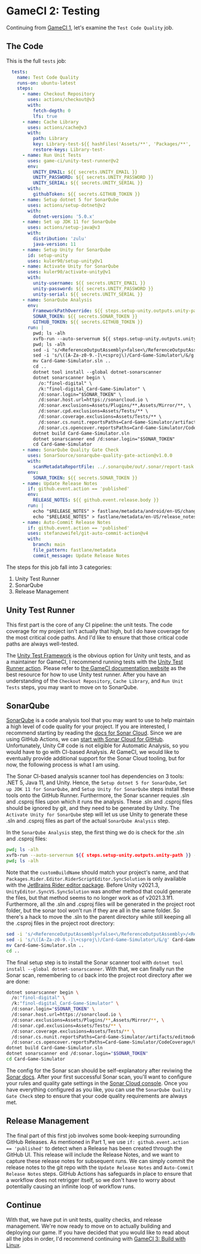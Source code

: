 # GameCI 2: Testing

Continuing from [GameCI 1](gameci-1_intro.html), let's examine the `Test Code Quality` job.

## The Code
This is the full `tests` job:
```yml
  tests:
    name: Test Code Quality
    runs-on: ubuntu-latest
    steps:
      - name: Checkout Repository
        uses: actions/checkout@v3
        with:
          fetch-depth: 0
          lfs: true
      - name: Cache Library
        uses: actions/cache@v3
        with:
          path: Library
          key: Library-test-${{ hashFiles('Assets/**', 'Packages/**', 'ProjectSettings/**') }}
          restore-keys: Library-test-
      - name: Run Unit Tests
        uses: game-ci/unity-test-runner@v2
        env:
          UNITY_EMAIL: ${{ secrets.UNITY_EMAIL }}
          UNITY_PASSWORD: ${{ secrets.UNITY_PASSWORD }}
          UNITY_SERIAL: ${{ secrets.UNITY_SERIAL }}
        with:
          githubToken: ${{ secrets.GITHUB_TOKEN }}
      - name: Setup dotnet 5 for SonarQube
        uses: actions/setup-dotnet@v2
        with:
          dotnet-version: '5.0.x'
      - name: Set up JDK 11 for SonarQube
        uses: actions/setup-java@v3
        with:
          distribution: 'zulu'
          java-version: 11
      - name: Setup Unity for SonarQube
        id: setup-unity
        uses: kuler90/setup-unity@v1
      - name: Activate Unity for SonarQube
        uses: kuler90/activate-unity@v1
        with:
          unity-username: ${{ secrets.UNITY_EMAIL }}
          unity-password: ${{ secrets.UNITY_PASSWORD }}
          unity-serial: ${{ secrets.UNITY_SERIAL }}
      - name: SonarQube Analysis
        env:
          FrameworkPathOverride: ${{ steps.setup-unity.outputs.unity-path }}/../Data/MonoBleedingEdge/
          SONAR_TOKEN: ${{ secrets.SONAR_TOKEN }}
          GITHUB_TOKEN: ${{ secrets.GITHUB_TOKEN }}
        run: |
          pwd; ls -alh
          xvfb-run --auto-servernum ${{ steps.setup-unity.outputs.unity-path }} -batchmode -nographics -quit -logFile "-" -customBuildName Card-Game-Simulator -projectPath . -executeMethod Packages.Rider.Editor.RiderScriptEditor.SyncSolution
          pwd; ls -alh
          sed -i 's/<ReferenceOutputAssembly>false<\/ReferenceOutputAssembly>/<ReferenceOutputAssembly>true<\/ReferenceOutputAssembly>/g' *.csproj
          sed -i 's/\([A-Za-z0-9.-]\+csproj\)/Card-Game-Simulator\/&/g' Card-Game-Simulator.sln
          mv Card-Game-Simulator.sln ..
          cd ..
          dotnet tool install --global dotnet-sonarscanner
          dotnet sonarscanner begin \
            /o:"finol-digital" \
            /k:"finol-digital_Card-Game-Simulator" \
            /d:sonar.login="$SONAR_TOKEN" \
            /d:sonar.host.url=https://sonarcloud.io \
            /d:sonar.exclusions=Assets/Plugins/**,Assets/Mirror/**, \
            /d:sonar.cpd.exclusions=Assets/Tests/** \
            /d:sonar.coverage.exclusions=Assets/Tests/** \
            /d:sonar.cs.nunit.reportsPaths=Card-Game-Simulator/artifacts/editmode-results.xml,Card-Game-Simulator/artifacts/playmode-results.xml \
            /d:sonar.cs.opencover.reportsPaths=Card-Game-Simulator/CodeCoverage/Card-Game-Simulator-opencov/EditMode/TestCoverageResults_0000.xml,Card-Game-Simulator/CodeCoverage/Card-Game-Simulator-opencov/PlayMode/TestCoverageResults_0000.xml
          dotnet build Card-Game-Simulator.sln
          dotnet sonarscanner end /d:sonar.login="$SONAR_TOKEN"
          cd Card-Game-Simulator
      - name: SonarQube Quality Gate Check
        uses: SonarSource/sonarqube-quality-gate-action@v1.0.0
        with:
          scanMetadataReportFile: ../.sonarqube/out/.sonar/report-task.txt
        env:
          SONAR_TOKEN: ${{ secrets.SONAR_TOKEN }}
      - name: Update Release Notes
        if: github.event.action == 'published'
        env:
          RELEASE_NOTES: ${{ github.event.release.body }}
        run: |
          echo "$RELEASE_NOTES" > fastlane/metadata/android/en-US/changelogs/default.txt
          echo "$RELEASE_NOTES" > fastlane/metadata/en-US/release_notes.txt
      - name: Auto-Commit Release Notes
        if: github.event.action == 'published'
        uses: stefanzweifel/git-auto-commit-action@v4
        with:
          branch: main
          file_pattern: fastlane/metadata
          commit_message: Update Release Notes
```

The steps for this job fall into 3 categories:
1. Unity Test Runner
2. SonarQube
3. Release Management

## Unity Test Runner
This first part is the core of any CI pipeline: the unit tests.
The code coverage for my project isn't actually that high, but I do have coverage for the most critical code paths.
And I'd like to ensure that those critical code paths are always well-tested.

The [Unity Test Framework](https://docs.unity3d.com/Packages/com.unity.test-framework@1.1/manual/index.html) is the obvious option for Unity unit tests, and as a maintainer for GameCI, I recommend running tests with the [Unity Test Runner action](https://github.com/marketplace/actions/unity-test-runner).
Please refer to [the GameCI documentation website](https://game.ci/docs) as the best resource for how to use Unity test runner.
After you have an understanding of the `Checkout Repository`, `Cache Library`, and `Run Unit Tests` steps, you may want to move on to SonarQube.

## SonarQube
[SonarQube](https://www.sonarqube.org/) is a code analysis tool that you may want to use to help maintain a high level of code quality for your project.
If you are interested, I recommend starting by reading the [docs for Sonar Cloud](https://docs.sonarcloud.io/).
Since we are using GitHub Actions, we can [start with Sonar Cloud for GitHub](https://docs.sonarcloud.io/getting-started/github/).
Unfortunately, Unity C# code is not eligible for Automatic Analysis, so you would have to go with CI-based Analysis.
At GameCI, we would like to eventually provide additional support for the Sonar Cloud tooling, but for now, the following process is what I am using.

The Sonar CI-based analysis scanner tool has dependencies on 3 tools: .NET 5, Java 11, and Unity.
Hence, the `Setup dotnet 5 for SonarQube`, `Set up JDK 11 for SonarQube`, and `Setup Unity for SonarQube` steps install these tools onto the GitHub Runner.
Furthermore, the Sonar scanner requies .sln and .csproj files upon which it runs the analysis.
These .sln and .csproj files should be ignored by git, and they need to be generated by Unity.
The `Activate Unity for SonarQube` step will let us use Unity to generate these .sln and .csproj files as part of the actual `SonarQube Analysis` step.

In the `SonarQube Analysis` step, the first thing we do is check for the .sln and .csproj files:
```bash
pwd; ls -alh
xvfb-run --auto-servernum ${{ steps.setup-unity.outputs.unity-path }} -batchmode -nographics -quit -logFile "-" -customBuildName Card-Game-Simulator -projectPath . -executeMethod Packages.Rider.Editor.RiderScriptEditor.SyncSolution
pwd; ls -alh
```

Note that the `customBuildName` should match your project's name, and that `Packages.Rider.Editor.RiderScriptEditor.SyncSolution` is only available with the [JetBrains Rider editor package](https://docs.unity3d.com/Packages/com.unity.ide.rider@3.0/manual/index.html).
Before Unity v2021.3, `UnityEditor.SyncVS.SyncSolution` was another method that could generate the files, but that method seems to no longer work as of v2021.3.1f1.
Furthermore, all the .sln and .csproj files will be generated in the project root folder, but the sonar tool won't run if they are all in the same folder.
So there's a hack to move the .sln to the parent directory while still keeping all the .csproj files in the project root directory:
```bash
sed -i 's/<ReferenceOutputAssembly>false<\/ReferenceOutputAssembly>/<ReferenceOutputAssembly>true<\/ReferenceOutputAssembly>/g' *.csproj
sed -i 's/\([A-Za-z0-9.-]\+csproj\)/Card-Game-Simulator\/&/g' Card-Game-Simulator.sln
mv Card-Game-Simulator.sln ..
cd ..
```

The final setup step is to install the Sonar scanner tool with `dotnet tool install --global dotnet-sonarscanner`.
With that, we can finally run the Sonar scan, remembering to `cd` back into the project root directory after we are done:
```bash
dotnet sonarscanner begin \
  /o:"finol-digital" \
  /k:"finol-digital_Card-Game-Simulator" \
  /d:sonar.login="$SONAR_TOKEN" \
  /d:sonar.host.url=https://sonarcloud.io \
  /d:sonar.exclusions=Assets/Plugins/**,Assets/Mirror/**, \
  /d:sonar.cpd.exclusions=Assets/Tests/** \
  /d:sonar.coverage.exclusions=Assets/Tests/** \
  /d:sonar.cs.nunit.reportsPaths=Card-Game-Simulator/artifacts/editmode-results.xml,Card-Game-Simulator/artifacts/playmode-results.xml \
  /d:sonar.cs.opencover.reportsPaths=Card-Game-Simulator/CodeCoverage/Card-Game-Simulator-opencov/EditMode/TestCoverageResults_0000.xml,Card-Game-Simulator/CodeCoverage/Card-Game-Simulator-opencov/PlayMode/TestCoverageResults_0000.xml
dotnet build Card-Game-Simulator.sln
dotnet sonarscanner end /d:sonar.login="$SONAR_TOKEN"
cd Card-Game-Simulator
```

The config for the Sonar scan should be self-explanatory after reviwing the [Sonar docs](https://docs.sonarcloud.io/advanced-setup/analysis-parameters/).
After your first successful Sonar scan, you'll want to configure your rules and quality gate settings in the [Sonar Cloud console](https://sonarcloud.io/project/settings).
Once you have everything configured as you like, you can use the `SonarQube Quality Gate Check` step to ensure that your code quality requirements are always met.

## Release Management
The final part of this first job involves some book-keeping surrounding GitHub Releases.
As mentioned in Part 1, we use `if: github.event.action == 'published'` to detect when a Release has been created through the GitHub UI.
This release will include the Release Notes, and we want to capture these release notes for subsequent runs.
We can simply commit the release notes to the git repo with the `Update Release Notes` and `Auto-Commit Release Notes` steps.
GitHub Actions has safeguards in place to ensure that a workflow does not retrigger itself, so we don't have to worry about potentially causing an infinite loop of workflow runs.

## Continue
With that, we have put in unit tests, quality checks, and release management.
We're now ready to move on to actually building and deploying our game.
If you have decided that you would like to read about all the jobs in order, I'd recommend continuing with [GameCI 3: Build with Linux](gameci-3_linuxbuild.html).
